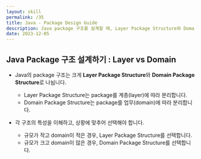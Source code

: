 ```yaml
---
layout: skill
permalink: /35
title: Java - Package Design Guide
description: Java package 구조를 설계할 때, Layer Package Structure와 Domain Package Structure 중 하나를 선택할 수 있습니다.
date: 2023-12-05
---
```



## Java Package 구조 설계하기 : Layer vs Domain

- Java의 package 구조는 크게 **Layer Package Structure**와 **Domain Package Structure**로 나뉩니다.
    - Layer Package Structure는 package를 계층(layer)에 따라 분리합니다.
    - Domain Package Structure는 package를 업무(domain)에 따라 분리합니다.

- 각 구조의 특성을 이해하고, 상황에 맞추어 선택해야 합니다.
    - 규모가 작고 domain이 적은 경우, Layer Package Structure를 선택합니다.
    - 규모가 크고 domain이 많은 경우, Domain Package Structure를 선택합니다.


